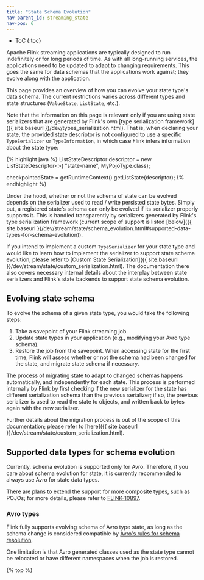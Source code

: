 ```yaml
---
title: "State Schema Evolution"
nav-parent_id: streaming_state
nav-pos: 6
---
```

<!--
Licensed to the Apache Software Foundation (ASF) under one
or more contributor license agreements.  See the NOTICE file
distributed with this work for additional information
regarding copyright ownership.  The ASF licenses this file
to you under the Apache License, Version 2.0 (the
"License"); you may not use this file except in compliance
with the License.  You may obtain a copy of the License at

  http://www.apache.org/licenses/LICENSE-2.0

Unless required by applicable law or agreed to in writing,
software distributed under the License is distributed on an
"AS IS" BASIS, WITHOUT WARRANTIES OR CONDITIONS OF ANY
KIND, either express or implied.  See the License for the
specific language governing permissions and limitations
under the License.
-->

* ToC {:toc}

Apache Flink streaming applications are typically designed to run indefinitely or for long periods of time. As with all long-running services, the applications need to be updated to adapt to changing requirements. This goes the same for data schemas that the applications work against; they evolve along with the application.

This page provides an overview of how you can evolve your state type's data schema. The current restrictions varies across different types and state structures (`ValueState`, `ListState`, etc.).

Note that the information on this page is relevant only if you are using state serializers that are generated by Flink's own [type serialization framework]({{ site.baseurl }}/dev/types_serialization.html). That is, when declaring your state, the provided state descriptor is not configured to use a specific `TypeSerializer` or `TypeInformation`, in which case Flink infers information about the state type:

<div data-lang="java">
  <p>
    {% highlight java %} ListStateDescriptor<mypojotype> descriptor = new ListStateDescriptor<>( "state-name", MyPojoType.class);
  </p>
  
  <p>
    checkpointedState = getRuntimeContext().getListState(descriptor); {% endhighlight %}
  </p>
</div>

Under the hood, whether or not the schema of state can be evolved depends on the serializer used to read / write persisted state bytes. Simply put, a registered state's schema can only be evolved if its serializer properly supports it. This is handled transparently by serializers generated by Flink's type serialization framework (current scope of support is listed [below]({{ site.baseurl }}/dev/stream/state/schema_evolution.html#supported-data-types-for-schema-evolution)).

If you intend to implement a custom `TypeSerializer` for your state type and would like to learn how to implement the serializer to support state schema evolution, please refer to [Custom State Serialization]({{ site.baseurl }}/dev/stream/state/custom_serialization.html). The documentation there also covers necessary internal details about the interplay between state serializers and Flink's state backends to support state schema evolution.

## Evolving state schema

To evolve the schema of a given state type, you would take the following steps:

1. Take a savepoint of your Flink streaming job.
2. Update state types in your application (e.g., modifying your Avro type schema).
3. Restore the job from the savepoint. When accessing state for the first time, Flink will assess whether or not the schema had been changed for the state, and migrate state schema if necessary.

The process of migrating state to adapt to changed schemas happens automatically, and independently for each state. This process is performed internally by Flink by first checking if the new serializer for the state has different serialization schema than the previous serializer; if so, the previous serializer is used to read the state to objects, and written back to bytes again with the new serializer.

Further details about the migration process is out of the scope of this documentation; please refer to [here]({{ site.baseurl }}/dev/stream/state/custom_serialization.html).

## Supported data types for schema evolution

Currently, schema evolution is supported only for Avro. Therefore, if you care about schema evolution for state, it is currently recommended to always use Avro for state data types.

There are plans to extend the support for more composite types, such as POJOs; for more details, please refer to [FLINK-10897](https://issues.apache.org/jira/browse/FLINK-10897).

### Avro types

Flink fully supports evolving schema of Avro type state, as long as the schema change is considered compatible by [Avro's rules for schema resolution](http://avro.apache.org/docs/current/spec.html#Schema+Resolution).

One limitation is that Avro generated classes used as the state type cannot be relocated or have different namespaces when the job is restored.

{% top %}